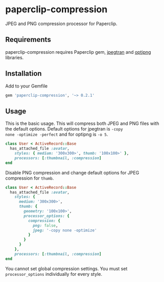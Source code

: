 # paperclip-compression

JPEG and PNG compression processor for Paperclip.

## Requirements

paperclip-compression requires Paperclip gem, [jpegtran](http://jpegclub.org) and [optipng](http://optipng.sourceforge.net/) libraries.

## Installation

Add to your Gemfile

````ruby
gem 'paperclip-compression', '~> 0.2.1'
````

## Usage
This is the basic usage. This will compress both JPEG and PNG files with the default options. Default options for jpegtran is <code>-copy none -optimize -perfect</code> and for optipng is <code>-o 5</code>.

````ruby
class User < ActiveRecord::Base
  has_attached_file :avatar,
    styles: { medium: '300x300>', thumb: '100x100>' },
    processors: [:thumbnail, :compression]
end
````

Disable PNG compression and change default options for JPEG compression for <code>thumb</code>.

````ruby
class User < ActiveRecord::Base
  has_attached_file :avatar,
    styles: {
      medium: '300x300>',
      thumb: {
        geometry: '100x100>',
        processor_options: {
          compression: {
            png: false,
            jpeg: '-copy none -optimize'
          }
        }
      }
    },
    processors: [:thumbnail, :compression]
end
````

You cannot set global compression settings. You must set <code>processor_options</code> individually for every style.
